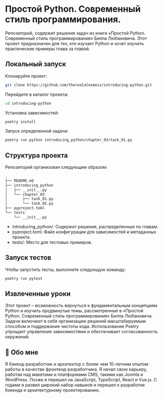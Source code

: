 # Простой Python. Современный стиль программирования.

Репозиторий, содержит решения задач из книги «Простой Python. Современный стиль программирования» Билла Любановича. Этот проект предназначен для тех, кто изучает Python и хочет изучить практические примеры глава за главой.

## Локальный запуск

Клонируйте проект:

```bash
git clone https://github.com/therealalexmois/introducing-python.git
```

Перейдите в каталог проекта:

```bash
cd introducing-python
```

Установка зависимостей:

```bash
poetry install
```

Запуск определенной задачи:

```bash
poetry run python introducing_python/chapter_03/task_01.py
```

## Структура проекта

Репозиторий организован следующим образом:

```bash
.
├── README.md
├── introducing_python
│   ├── __init__.py
│   └── chapter_03
│       ├── task_01.py
│       └── task_02.py
├── pyproject.toml
└── tests
    └── __init__.py
```

- introducing_python/: Содержит решения, распределенные по главам.
- pyproject.toml: Файл конфигурации для зависимостей и метаданных проекта.
- tests/: Место для тестовых примеров.

## Запуск тестов

Чтобы запустить тесты, выполните следующую команду:

```bash
poetry run pytest
```

## Извлеченные уроки

Этот проект – возможность вернуться к фундаментальным концепциям Python и изучить продвинутые темы, рассмотренные в «Простой Python.
Современный стиль программирования» Билла Любановича. Задачи включают в себя организацию решений масштабируемым способом и поддержание чистоты кода.
Использование Poetry упрощает управление зависимостями и обеспечивает согласованность окружений.

## 🚀 Обо мне

Я бэкенд-разработчик и архитектор с более чем 10-летним опытом работы в качестве фронтенд-разработчика. Я начал свою карьеру, работая над макетами и платформами CMS, такими как Joomla и WordPress. Позже я перешел на JavaScript, TypeScript, React и Vue.js. С годами я развил широкий набор навыков и перешел к разработке бэкенда и архитектурному проектированию.
